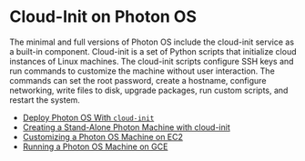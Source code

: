 # Cloud-Init on Photon OS

The minimal and full versions of Photon OS include the cloud-init service as a built-in component. Cloud-init is a set of Python scripts that initialize cloud instances of Linux machines. The cloud-init scripts configure SSH keys and run commands to customize the machine without user interaction. The commands can set the root password, create a hostname, configure networking, write files to disk, upgrade packages, run custom scripts, and restart the system. 

- [Deploy Photon OS With `cloud-init`](deploy_photon_with_cloud-init.md)
- [Creating a Stand-Alone Photon Machine with cloud-init](creating-a-stand-alone-photon-machine-with-cloud-init.md)
- [Customizing a Photon OS Machine on EC2](customizing-a-photon-os-machine-on-ec2.md)
- [Running a Photon OS Machine on GCE](running-a-photon-os-machine-on-gce.md)